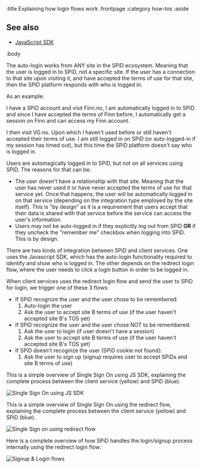 :title Explaining how login flows work
:frontpage
:category how-tos
:aside

## See also

- [JavaScript SDK](/sdks/javascript/)

:body

The auto-login works from ANY site in the SPiD ecosystem. Meaning that the user is logged in to SPiD,
not a specific site. If the user has a connection to that site upon visiting it, and have accepted the
terms of use for that site, then the SPiD platform responds with who is logged in.

As an example:
<div class="mod warning">
  <div class="bd">
    <p class="mhm">
      I have a SPiD account and visit Finn.no, I am automatically logged in to SPiD and since I have
      accepted the terms of Finn before, I automatically get a session on Finn and can access my Finn account.
    </p>
    <p class="mhm">
      I then visit VG.no. Upon which I haven't used before or still haven't accepted their terms of use.
      I am still logged in on SPiD (or auto-logged-in if my session has timed out), but this time the
      SPiD platform doesn't say who is logged in.
    </p>
  </div>
</div>

Users are automagically logged in to SPiD, but not on all services using SPiD.
The reasons for that can be:

* The user doesn't have a relationship with that site. Meaning that the user has never used it or have never
accepted the terms of use for that service yet. Once that happens, the user will be automatically logged in
on that service (depending on the integration type employed by the site itself). This is "by design" as it is
a requirement that users accept that their data is shared with that service before the service can access the
user's information.
* Users may not be auto-logged in if they explicitly log out from SPiD **OR** if they uncheck the "remember me"
checkbox when logging into SPiD. This is by design.

There are two kinds of integration between SPiD and client services. One uses the Javascript SDK, which has
the auto-login functionality required to identify and show who is logged in. The other depends on the redirect
login flow, where the user needs to click a login button in order to be logged in.

When client services uses the redirect login flow and send the user to SPiD for login, we trigger one of these 3 flows:

* If SPiD recognize the user and the user chose to be remembered:
    1. Auto-login the user
    2. Ask the user to accept site B terms of use (if the user haven't accepted site B's TOS yet)
* If SPiD recognize the user and the user chose NOT to be remembered:
    1. Ask the user to login (if user doesn't have a session)
    2. Ask the user to accept site B terms of use (if the user haven't accepted site B's TOS yet)
* If SPiD doesn't recognize the user (SPiD cookie not found):
    1. Ask the user to sign up (signup requires user to accept SPiDs and site B terms of use)

This is a simple overview of Single Sign On using JS SDK, explaining the complete process between the client
service (yellow) and SPiD (blue).

![Single Sign On using JS SDK](/images/simple-sso-js-usecase.png)

This is a simple overview of Single Sign On using the redirect flow, explaining the complete process between the client
service (yellow) and SPiD (blue).

![Single Sign on using redirect flow](/images/simple-sso-redirect-usecase.png)

Here is a complete overview of how SPiD handles the login/signup process internally using the redirect login flow:

![Signup & Login flows](/images/signup-login-flows.png)
